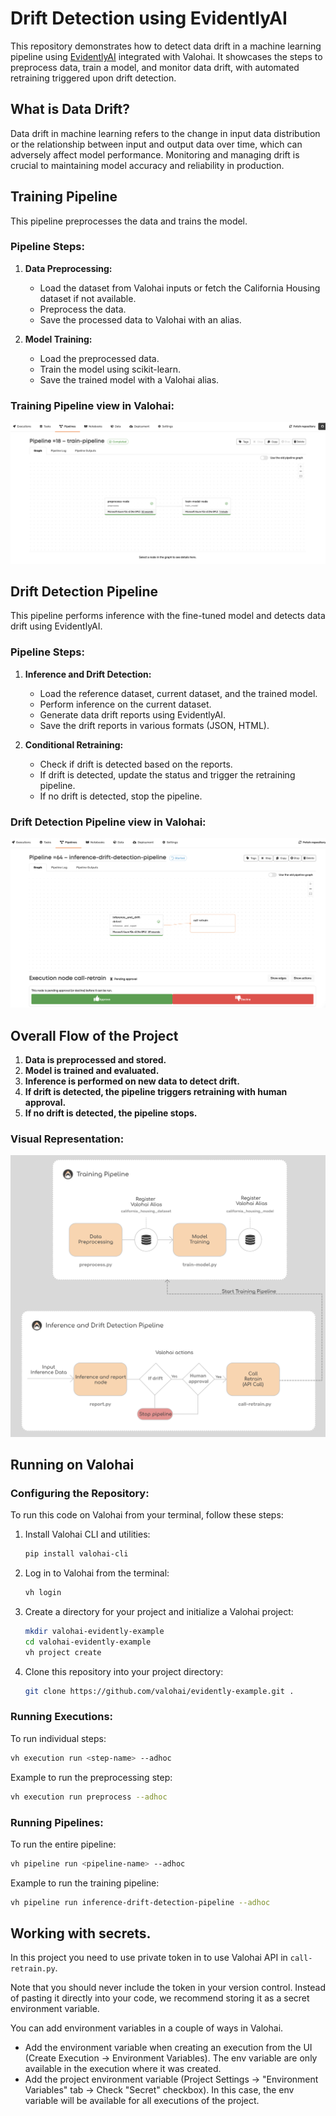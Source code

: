 # Drift Detection using EvidentlyAI

This repository demonstrates how to detect data drift in a machine learning pipeline using [EvidentlyAI](https://www.evidentlyai.com/) integrated with Valohai. It showcases the steps to preprocess data, train a model, and monitor data drift, with automated retraining triggered upon drift detection. 

## What is Data Drift?

Data drift in machine learning refers to the change in input data distribution or the relationship between input and output data over time, which can adversely affect model performance. Monitoring and managing drift is crucial to maintaining model accuracy and reliability in production.

## Training Pipeline

This pipeline preprocesses the data and trains the model.

### Pipeline Steps:

1. **Data Preprocessing:**
   - Load the dataset from Valohai inputs or fetch the California Housing dataset if not available.
   - Preprocess the data.
   - Save the processed data to Valohai with an alias.

2. **Model Training:**
   - Load the preprocessed data.
   - Train the model using scikit-learn.
   - Save the trained model with a Valohai alias.

### Training Pipeline view in Valohai:

![training_pipeline.png](images/training_pipeline.png)

## Drift Detection Pipeline

This pipeline performs inference with the fine-tuned model and detects data drift using EvidentlyAI.

### Pipeline Steps:

1. **Inference and Drift Detection:**
   - Load the reference dataset, current dataset, and the trained model.
   - Perform inference on the current dataset.
   - Generate data drift reports using EvidentlyAI.
   - Save the drift reports in various formats (JSON, HTML).

2. **Conditional Retraining:**
   - Check if drift is detected based on the reports.
   - If drift is detected, update the status and trigger the retraining pipeline.
   - If no drift is detected, stop the pipeline.

### Drift Detection Pipeline view in Valohai:

![drift_pipeline.png](images/drift_pipeline.png)

## Overall Flow of the Project

1. **Data is preprocessed and stored.**
2. **Model is trained and evaluated.**
3. **Inference is performed on new data to detect drift.**
4. **If drift is detected, the pipeline triggers retraining with human approval.**
5. **If no drift is detected, the pipeline stops.**

### Visual Representation:

![flow_chart.png](images/flow_chart.png)

## Running on Valohai

### Configuring the Repository:

To run this code on Valohai from your terminal, follow these steps:

1. Install Valohai CLI and utilities:
   ```bash
   pip install valohai-cli
   ```
2. Log in to Valohai from the terminal:
   ```bash
   vh login
   ```
3. Create a directory for your project and initialize a Valohai project:
   ```bash
   mkdir valohai-evidently-example
   cd valohai-evidently-example
   vh project create
   ```
   
4. Clone this repository into your project directory:
   ```bash
   git clone https://github.com/valohai/evidently-example.git .
   ```

### Running Executions:
To run individual steps:

   ```bash
   vh execution run <step-name> --adhoc
   ```

Example to run the preprocessing step:
   ```bash
   vh execution run preprocess --adhoc
   ```
### Running Pipelines:
To run the entire pipeline:

   ```bash
   vh pipeline run <pipeline-name> --adhoc
   ```

Example to run the training pipeline:
   ```bash
   vh pipeline run inference-drift-detection-pipeline --adhoc
   ```

## Working with secrets.

In this project you need to use private token in to use Valohai API in `call-retrain.py`.

Note that you should never include the token in your version control. Instead of pasting it directly into your code, we recommend storing it as a secret environment variable.

You can add environment variables in a couple of ways in Valohai.

- Add the environment variable when creating an execution from the UI (Create Execution -> Environment Variables). The env variable are only available in the execution where it was created.
- Add the project environment variable (Project Settings -> "Environment Variables" tab -> Check "Secret" checkbox). In this case, the env variable will be available for all executions of the project.
